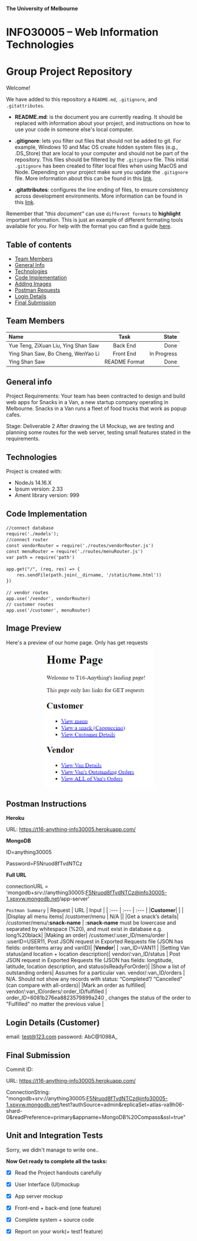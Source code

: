 **The University of Melbourne**
# INFO30005 – Web Information Technologies

# Group Project Repository

Welcome!

We have added to this repository a `README.md`, `.gitignore`, and `.gitattributes`.

* **README.md**: is the document you are currently reading. It should be replaced with information about your project, and instructions on how to use your code in someone else's local computer.

* **.gitignore**: lets you filter out files that should not be added to git. For example, Windows 10 and Mac OS create hidden system files (e.g., .DS_Store) that are local to your computer and should not be part of the repository. This files should be filtered by the `.gitignore` file. This initial `.gitignore` has  been created to filter local files when using MacOS and Node. Depending on your project make sure you update the `.gitignore` file.  More information about this can be found in this [link](https://www.atlassian.com/git/tutorials/saving-changes/gitignore).

* **.gitattributes**: configures the line ending of files, to ensure consistency across development environments. More information can be found in this [link](https://git-scm.com/docs/gitattributes).

Remember that _"this document"_ can use `different formats` to **highlight** important information. This is just an example of different formating tools available for you. For help with the format you can find a guide [here](https://docs.github.com/en/github/writing-on-github).

## Table of contents
* [Team Members](#team-members)
* [General Info](#general-info)
* [Technologies](#technologies)
* [Code Implementation](#code-implementation)
* [Adding Images](#image-preview)
* [Postman Requests](#postman-instructions)
* [Login Details](#login-details)
* [Final Submission](#final-submission)

## Team Members

| Name | Task | State |
| :---         |     :---:      |          ---: |
| Yue Teng, ZiXuan Liu, Ying Shan Saw | Back End     |  Done |
| Ying Shan Saw, Bo Cheng, WenYao Li   | Front End  |  In Progress |
| Ying Shan Saw | README Format      |  Done |

## General info
Project Requirements: 
Your team has been contracted to design and build web apps for Snacks in a Van, a new startup company operating 
in Melbourne. Snacks in a Van runs a fleet of food trucks that work as popup cafes.

Stage: Deliverable 2
After drawing the UI Mockup, we are testing and planning some routes for the web server, testing small features stated in the requirements.

## Technologies
Project is created with:
* NodeJs 14.16.X
* Ipsum version: 2.33
* Ament library version: 999

## Code Implementation

```JS
//connect database
require('./models');
//connect router
const vendorRouter = require('./routes/vendorRouter.js')
const menuRouter = require('./routes/menuRouter.js')
var path = require('path')

app.get("/", (req, res) => {
    res.sendFile(path.join(__dirname, '/static/home.html')) 
})

// vendor routes
app.use('/vendor', vendorRouter)
// customer routes
app.use('/customer', menuRouter)

```

## Image Preview
<p> Here's a preview of our home page. Only has get requests</p>
<p align="center">
  <img src="static/github-images/deliv2-landingpage.png"  width="300" >
</p>

## Postman Instructions
**Heroku**

URL: https://t16-anything-info30005.herokuapp.com/

**MongoDB**

ID=anything30005

Password=F5Nruod8fTvdNTCz

**Full URL**

connectionURL = 'mongodb+srv://anything30005:F5Nruod8fTvdNTCz@info30005-1.xpxvw.mongodb.net/app-server'

`Postman Summary`
| Request | URL | Input |
| :---         |     :---      |          :--- |
|**Customer**| | |
|Display all menu items| /customer/menu | N/A || 
|Get a snack’s details| /customer/menu/**:snack-name** | **:snack-name** must be lowercase and separated by whitespace (%20), and must exist in database e.g. long%20black|
|Making an order| /customer/:user_ID/menu/order | :userID=USER11, Post JSON request in Exported Requests file (JSON has fields: orderitems array and vanID)| 
|**Vendor**| | :van_ID=VAN11 |
|Setting Van status(and location + location description)| vendor/:van_ID/status | Post JSON request in Exported Requests file (JSON has fields: longtitude, latitude, location description, and status(isReadyForOrder)| 
|Show a list of outstanding orders| Assumes for a particular van.   vendor/:van_ID/orders | N/A. Should not show any records with status: “Completed”/ “Cancelled” (can compare with all-orders)|
|Mark an order as fulfilled| vendor/:van_ID/orders/:order_ID/fulfilled | order_ID=6081b276ea8823579899a240 , changes the status of the order to "Fulfilled" no matter the previous value | 

## Login Details (Customer)
email: test@123.com
password: AbC@1098A_

## Final Submission
Commit ID: 

URL: https://t16-anything-info30005.herokuapp.com/

ConnectionString: "mongodb+srv://anything30005:F5Nruod8fTvdNTCz@info30005-1.xpxvw.mongodb.net/test?authSource=admin&replicaSet=atlas-va9h06-shard-0&readPreference=primary&appname=MongoDB%20Compass&ssl=true"


## Unit and Integration Tests
Sorry, we didn't manage to write one..

**Now Get ready to complete all the tasks:**

- [x] Read the Project handouts carefully
- [x] User Interface (UI)mockup
- [x] App server mockup
- [x] Front-end + back-end (one feature)
- [x] Complete system + source code
- [x] Report on your work(+ test1 feature)


